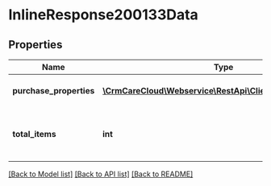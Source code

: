 # InlineResponse200133Data

## Properties
Name | Type | Description | Notes
------------ | ------------- | ------------- | -------------
**purchase_properties** | [**\CrmCareCloud\Webservice\RestApi\Client\Model\Property[]**](Property.md) | List of all purchase properties. | [optional] 
**total_items** | **int** | The number of all found purchase properties. | [optional] 

[[Back to Model list]](../../README.md#documentation-for-models) [[Back to API list]](../../README.md#documentation-for-api-endpoints) [[Back to README]](../../README.md)

